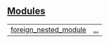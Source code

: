 
## [Modules](./foreign_package-foreign_module-modules.md)

| | |
|:---|:---|
| [foreign_nested_module](./foreign_package-foreign_module-foreign_nested_module.md) | [...](./foreign_package-foreign_module-foreign_nested_module.md) |
